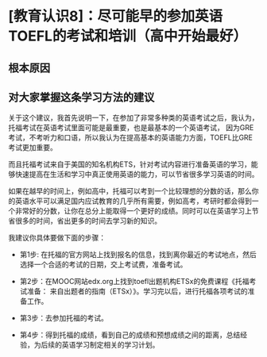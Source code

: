 # [教育认识8]：尽可能早的参加英语TOEFL的考试和培训（高中开始最好）

## 根本原因

## 对大家掌握这条学习方法的建议

关于这个建议，我首先说明一下，在参加了非常多种类的英语考试之后，我认为，托福考试在英语考试里面可能是最重要，也是最基本的一个英语考试，
因为GRE考试，不考听力和口语，所以我认为在提高基本的英语能力方面，TOEFL比GRE考试更加重要。

而且托福考试来自于美国的知名机构ETS，针对考试内容进行准备英语的学习，能够快速提高在生活和学习中真正使用英语的能力，可以节省很多学习英语的时间。

如果在越早的时间上，例如高中，托福可以考到一个比较理想的分数的话，那么你的英语水平可以满足国内应试教育的几乎所有需要，例如高考，考研时都会得到一个非常好的分数，让你在总分上能取得一个更好的成绩。同时可以在英语学习上节省很多的时间，省出更多的时间去学习新的知识。

我建议你具体要做下面的步骤：

- 第1步: 在托福的官方网站上找到报名的信息，找到离你最近的考试地点，然后选择一个合适的考试的日期，交上考试费，准备考试。

- 第2步：在MOOC网站edx.org上找到toefl出题机构ETSx的免费课程《托福考试准备： 来自出题者的指南（ETSx）》。学习完以后，进行托福各项考试的准备工作。

- 第3步：去参加托福的考试。

- 第4步：得到托福的成绩，看到自己的成绩和预想成绩之间的距离，总结经验，为后续的英语学习制定相关的学习计划。
